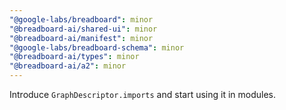 ```yaml
---
"@google-labs/breadboard": minor
"@breadboard-ai/shared-ui": minor
"@breadboard-ai/manifest": minor
"@google-labs/breadboard-schema": minor
"@breadboard-ai/types": minor
"@breadboard-ai/a2": minor
---
```


Introduce `GraphDescriptor.imports` and start using it in modules.
